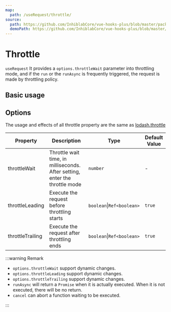 ```yaml
---
map:
  path: /useRequest/throttle/
source:
  path: https://github.com/InhiblabCore/vue-hooks-plus/blob/master/packages/hooks/src/useRequest/plugins/useThrottlePlugin.ts
  demoPath: https://github.com/InhiblabCore/vue-hooks-plus/blob/master/packages/hooks/src/useRequest/docs/throttle/demo/demo.vue
---
```


# Throttle

`useRequest` It provides a `options.throttleWait` parameter into throttling mode, and if the `run` or the `runAsync` is frequently triggered, the request is made by throttling policy.

## Basic usage

<demo src="./demo/demo.vue"
  language="vue"
  title=""
  desc="You can quickly enter text in the input box below to experience the effect"> </demo>

## Options

The usage and effects of all throttle property are the same as [lodash.throttle](https://www.lodashjs.com/docs/lodash.throttle/)

| Property | Description | Type | Default Value |
| --- | --- | --- | --- |
| throttleWait | Throttle wait time, in milliseconds. After setting, enter the throttle mode | `number` | - |
| throttleLeading | Execute the request before throttling starts | `boolean`\|`Ref<boolean>` | `true` |
| throttleTrailing | Execute the request after throttling ends | `boolean`\|`Ref<boolean>` | `true` |

:::warning Remark

- `options.throttleWait` support dynamic changes.
- `options.throttleLeading` support dynamic changes.
- `options.throttleTrailing` support dynamic changes.
- `runAsync` will return a `Promise` when it is actually executed. When it is not executed, there will be no return.
- `cancel` can abort a function waiting to be executed.

:::

